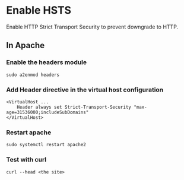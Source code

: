 # Enable HSTS
Enable HTTP Strict Transport Security to prevent downgrade to HTTP.

## In Apache
### Enable the headers module

    sudo a2enmod headers
    
### Add Header directive in the virtual host configuration

    <VirtualHost ...
        Header always set Strict-Transport-Security "max-age=31536000;includeSubDomains"
    </VirtualHost>
    
### Restart apache

    sudo systemctl restart apache2
    
### Test with curl

    curl --head <the site>
    
